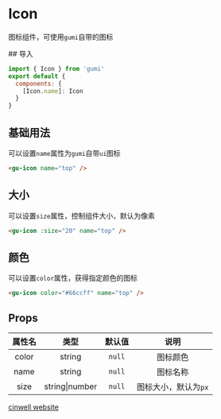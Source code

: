 # Icon

图标组件，可使用`gumi`自带的图标

<div class="mdoc">
<div class="mdoc-main">
## 导入

```js
import { Icon } from 'gumi'
export default {
  components: {
    [Icon.name]: Icon
  }
}
```

## 基础用法

可以设置`name`属性为`gumi`自带`ui`图标

```html
<gu-icon name="top" />
```

## 大小

可以设置`size`属性，控制组件大小，默认为像素

```html
<gu-icon :size="20" name="top" />
```

## 颜色

可以设置`color`属性，获得指定颜色的图标

```html
<gu-icon color="#66ccff" name="top" />
```

## Props

| 属性名 |      类型      | 默认值 |         说明         |
| :----: | :------------: | :----: | :------------------: |
| color  |     string     | `null` |       图标颜色       |
|  name  |     string     | `null` |       图标名称       |
|  size  | string\|number | `null` | 图标大小，默认为`px` |

</div>

<div class="mdoc-section">

[cinwell website](http://localhost:8080/#/base/icon ':include :type=iframe frameborder=no')

</div>
</div>
